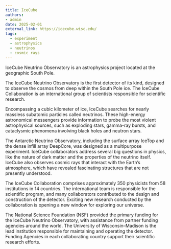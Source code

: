 ```yaml
---
title: IceCube
authors:
- admin
date: 2025-02-01
external_link: https://icecube.wisc.edu/
tags:
  - experiment
  - astrophysics
  - neutrinos
  - cosmic rays
---
```


IceCube Neutrino Observatory is an astrophysics project located at the geographic South Pole.

The IceCube Neutrino Observatory is the first detector of its kind, designed to observe the cosmos from deep within the South Pole ice. The IceCube Collaboration is an international group of scientists responsible for scientific research.

Encompassing a cubic kilometer of ice, IceCube searches for nearly massless subatomic particles called neutrinos. These high-energy astronomical messengers provide information to probe the most violent astrophysical sources, such as exploding stars, gamma-ray bursts, and cataclysmic phenomena involving black holes and neutron stars.

The Antarctic Neutrino Observatory, including the surface array IceTop and the dense infill array DeepCore, was designed as a multipurpose experiment. IceCube collaborators address several big questions in physics, like the nature of dark matter and the properties of the neutrino itself. IceCube also observes cosmic rays that interact with the Earth’s atmosphere, which have revealed fascinating structures that are not presently understood.

The IceCube Collaboration comprises approximately 350 physicists from 58 institutions in 14 countries. The international team is responsible for the scientific program, and many collaborators contributed to the design and construction of the detector. Exciting new research conducted by the collaboration is opening a new window for exploring our universe.

The National Science Foundation (NSF) provided the primary funding for the IceCube Neutrino Observatory, with assistance from partner funding agencies around the world. The University of Wisconsin–Madison is the lead institution responsible for maintaining and operating the detector. Funding Agencies in each collaborating country support their scientific research efforts.

<!--more-->
